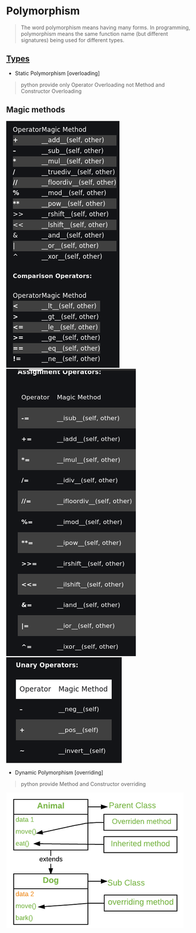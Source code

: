 
# Polymorphism

>The word polymorphism means having many forms. 
>In programming, polymorphism means the same function name (but different signatures) being used for different types.

## <u>Types</u>

- Static Polymorphism [overloading]

>python provide only Operator Overloading not Method and Constructor Overloading

## Magic methods 
![alt  magic methods](./Magicmethod.png)
![alt  magic methods](./Magicmethod1.png)
![alt  magic methods](./Magicmethod2.png)



- Dynamic Polymorphism [overriding]

>python provide Method and Constructor overriding 

![alt kk](./overriding-in-python.png)
    